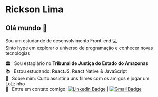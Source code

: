 <!--<img width="auto" src="https://github.com/tgmarinho/tgmarinho/blob/master/banner.png">-->

# Rickson Lima

## Olá mundo 👋
Sou um estudande de desenvolvimento Front-end :computer:
<br> Sinto hype em explorar o universo de programação e conhecer novas tecnologias

 🏛️  &nbsp; Sou estagiário no **Tribunal de Justiça do Estado do Amazonas**
 <br/> :books: &nbsp; Estou estudando: ReactJS, React Native & JavaScript
 <br/> 💬  &nbsp; Sobre mim: Curto assistir a uns filmes com os amigos e jogar um LoLzinho 
 <br/> :email: &nbsp; Entre em contato comigo: [![Linkedin Badge](https://img.shields.io/badge/-RicksonLima-blue?style=flat-square&logo=Linkedin&logoColor=white&link=https://www.linkedin.com/in/rickson-lima-a06a391b5/)](https://www.linkedin.com/in/rickson-lima-a06a391b5/) 
| 
[![Gmail Badge](https://img.shields.io/badge/-lima.rickson20@gmail.com-c14438?style=flat-square&logo=Gmail&logoColor=white&link=mailto:lima.rickson20@gmail.com)](mailto:lima.rickson20@gmail.com)

<!--
**rickson-lima/rickson-lima** is a ✨ _special_ ✨ repository because its `README.md` (this file) appears on your GitHub profile.
